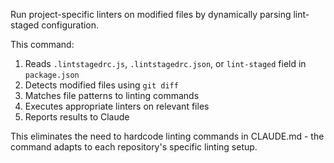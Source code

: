 Run project-specific linters on modified files by dynamically parsing lint-staged configuration.

This command:
1. Reads `.lintstagedrc.js`, `.lintstagedrc.json`, or `lint-staged` field in `package.json`
2. Detects modified files using `git diff`
3. Matches file patterns to linting commands
4. Executes appropriate linters on relevant files
5. Reports results to Claude

This eliminates the need to hardcode linting commands in CLAUDE.md - the command adapts to each repository's specific linting setup.
